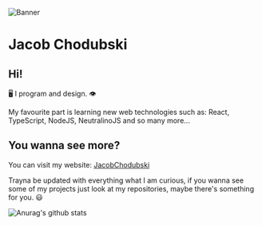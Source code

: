![Banner](https://user-images.githubusercontent.com/76601113/151618573-f64ef3b6-9a46-4aa9-afc4-8934fca70c7f.png)

# Jacob Chodubski

## Hi!
🖥️ I program and design. 👁️

My favourite part is learning new web technologies such as: React, TypeScript, NodeJS, NeutralinoJS and so many more...

## You wanna see more?
You can visit my website: [JacobChodubski](https://jacobchodubski.herokuapp.com)

Trayna be updated with everything what I am curious, if you wanna see some of my projects just look at my repositories, maybe there's something for you. 😃

![Anurag's github stats](https://github-readme-stats.vercel.app/api?username=kosatv&show_icons=true&theme=tokyonight)

